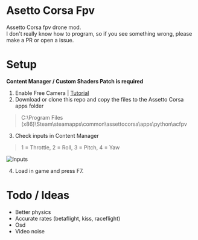 # Asetto Corsa Fpv
Assetto Corsa fpv drone mod. \
I don't really know how to program, so if you see something wrong, please make a PR or open a issue.

# Setup
**Content Manager / Custom Shaders Patch is required**

1. Enable Free Camera | [Tutorial](https://www.reddit.com/r/assettocorsa/comments/anbgjt/how_to_enable_free_camera_mouse_look_in_assetto/)
2. Download or clone this repo and copy the files to the Assetto Corsa apps folder
> C:\Program Files (x86)\Steam\steamapps\common\assettocorsa\apps\python\acfpv
3. Check inputs in Content Manager
> 1 = Throttle, 2 = Roll, 3 = Pitch, 4 = Yaw

![Inputs](https://github.com/dot1nt/ac-fpv/blob/main/assets/cm.png)

4. Load in game and press F7.

# Todo / Ideas
- Better physics
- Accurate rates (betaflight, kiss, raceflight)
- Osd
- Video noise

